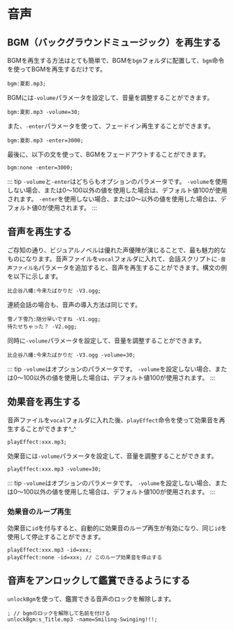 # 音声

## BGM（バックグラウンドミュージック）を再生する

BGMを再生する方法はとても簡単で、BGMを`bgm`フォルダに配置して、`bgm`命令を使ってBGMを再生するだけです。

``` ws
bgm:夏影.mp3;
```

BGMには`-volume`パラメータを設定して、音量を調整することができます。

``` ws
bgm:夏影.mp3 -volume=30;
```

また、`-enter`パラメータを使って、フェードイン再生することができます。

``` ws
bgm:夏影.mp3 -enter=3000;
```

最後に、以下の文を使って、BGMをフェードアウトすることができます。

``` ws
bgm:none -enter=3000;
```

::: tip
`-volume`と`-enter`はどちらもオプションのパラメータです。
`-volume`を使用しない場合、または0〜100以外の値を使用した場合は、デフォルト値100が使用されます。
`-enter`を使用しない場合、または0〜以外の値を使用した場合は、デフォルト値0が使用されます。
:::

## 音声を再生する

ご存知の通り、ビジュアルノベルは優れた声優陣が演じることで、最も魅力的なものになります。音声ファイルを`vocal`フォルダに入れて、会話スクリプトに`-音声ファイル名`パラメータを追加すると、音声を再生することができます。構文の例を以下に示します。

``` ws
比企谷八幡:今来たばかりだ -V3.ogg;
```

連続会話の場合も、音声の導入方法は同じです。

``` ws
雪ノ下雪乃:随分早いですね -V1.ogg;
待たせちゃった？ -V2.ogg;
```

同時に`-volume`パラメータを設定して、音量を調整することができます。

``` ws
比企谷八幡:今来たばかりだ -V3.ogg -volume=30;
```

::: tip
`-volume`はオプションのパラメータです。
`-volume`を設定しない場合、または0〜100以外の値を使用した場合は、デフォルト値100が使用されます。
:::

## 効果音を再生する

音声ファイルを`vocal`フォルダに入れた後、`playEffect`命令を使って効果音を再生することができます^_^

``` ws
playEffect:xxx.mp3;
```

効果音には`-volume`パラメータを設定して、音量を調整することができます。

``` ws
playEffect:xxx.mp3 -volume=30;
```

::: tip
`-volume`はオプションのパラメータです。
`-volume`を設定しない場合、または0〜100以外の値を使用した場合は、デフォルト値100が使用されます。
:::

### 効果音のループ再生

効果音に`id`を付与すると、自動的に効果音のループ再生が有効になり、同じ`id`を使用して停止することができます。

``` ws
playEffect:xxx.mp3 -id=xxx;
playEffect:none -id=xxx; // このループ効果音を停止する
```

## 音声をアンロックして鑑賞できるようにする

`unlockBgm`を使って、鑑賞できる音声のロックを解除します。

``` ws
; // bgmのロックを解除して名前を付ける
unlockBgm:s_Title.mp3 -name=Smiling-Swinging!!!;
```